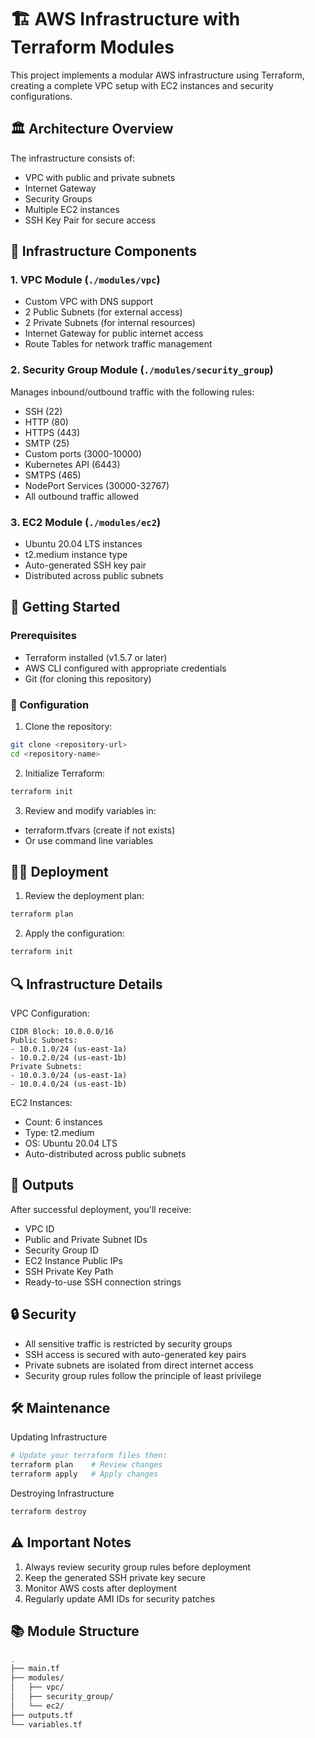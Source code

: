 # 🏗️ AWS Infrastructure with Terraform Modules

This project implements a modular AWS infrastructure using Terraform, creating a complete VPC setup with EC2 instances and security configurations.

## 🏛️ Architecture Overview

The infrastructure consists of:

- VPC with public and private subnets
- Internet Gateway
- Security Groups
- Multiple EC2 instances
- SSH Key Pair for secure access

## 🔧 Infrastructure Components

### 1. VPC Module (`./modules/vpc`)
- Custom VPC with DNS support
- 2 Public Subnets (for external access)
- 2 Private Subnets (for internal resources)
- Internet Gateway for public internet access
- Route Tables for network traffic management

### 2. Security Group Module (`./modules/security_group`)
Manages inbound/outbound traffic with the following rules:
- SSH (22)
- HTTP (80)
- HTTPS (443)
- SMTP (25)
- Custom ports (3000-10000)
- Kubernetes API (6443)
- SMTPS (465)
- NodePort Services (30000-32767)
- All outbound traffic allowed

### 3. EC2 Module (`./modules/ec2`)
- Ubuntu 20.04 LTS instances
- t2.medium instance type
- Auto-generated SSH key pair
- Distributed across public subnets

## 🚀 Getting Started

### Prerequisites
- Terraform installed (v1.5.7 or later)
- AWS CLI configured with appropriate credentials
- Git (for cloning this repository)

### 🔑 Configuration

1. Clone the repository:
```bash
git clone <repository-url>
cd <repository-name>
```
2. Initialize Terraform:
```bash
terraform init
```
3. Review and modify variables in:
- terraform.tfvars (create if not exists)
- Or use command line variables

## 🏃‍♂️ Deployment
1. Review the deployment plan:
```bash
terraform plan
```
2. Apply the configuration:
```bash
terraform init
```

## 🔍 Infrastructure Details
VPC Configuration:

    CIDR Block: 10.0.0.0/16
    Public Subnets: 
    - 10.0.1.0/24 (us-east-1a)
    - 10.0.2.0/24 (us-east-1b)
    Private Subnets:
    - 10.0.3.0/24 (us-east-1a)
    - 10.0.4.0/24 (us-east-1b)

EC2 Instances:

   - Count: 6 instances
   - Type: t2.medium
   - OS: Ubuntu 20.04 LTS
   - Auto-distributed across public subnets

## 📝 Outputs
After successful deployment, you'll receive:

   - VPC ID
   - Public and Private Subnet IDs
   - Security Group ID
   - EC2 Instance Public IPs
   - SSH Private Key Path
   - Ready-to-use SSH connection strings

## 🔒 Security

   - All sensitive traffic is restricted by security groups
   - SSH access is secured with auto-generated key pairs
   - Private subnets are isolated from direct internet access
   - Security group rules follow the principle of least privilege
   
## 🛠️ Maintenance
Updating Infrastructure
```bash
# Update your terraform files then:
terraform plan    # Review changes
terraform apply   # Apply changes
```

Destroying Infrastructure
```bash
terraform destroy
```

## ⚠️ Important Notes
  1. Always review security group rules before deployment
  2. Keep the generated SSH private key secure
  3. Monitor AWS costs after deployment
  4. Regularly update AMI IDs for security patches

## 📚 Module Structure
```bash
.
├── main.tf
├── modules/
│   ├── vpc/
│   ├── security_group/
│   └── ec2/
├── outputs.tf
└── variables.tf
```